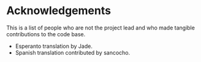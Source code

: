# Acknowledgements

This is a list of people who are not the project lead and who made tangible
contributions to the code base.

* Esperanto translation by Jade.
* Spanish translation contributed by sancocho.

